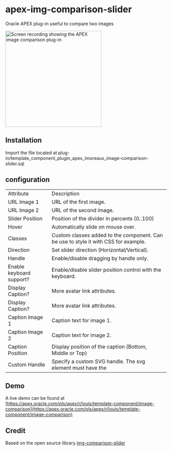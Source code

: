 # apex-img-comparison-slider
Oracle APEX plug-in useful to compare two images

<img alt="Screen recording showing the APEX image comparison plug-in" src="https://github.com/LouisMoreaux/apex-img-comparison-slider/blob/main/assets/apex-img-comparison-slider.gif?raw=true" width="300" height="300"></img>

## Installation
Import the file located at plug-in/template_component_plugin_apex_lmoreaux_image-comparison-slider.sql

## configuration
<table>
<tr>
<td> Attribute </td> <td> Description </td>
</tr>
<tr>
<td> URL Image 1 </td>
<td> URL of the first image.</td>
</tr>
<tr>
<td> URL Image 2 </td>
<td> URL of the second image. </td>
</tr>
<tr>
<td> Slider Position </td>
<td> Position of the divider in percents (0..100) </td>
</tr>
<tr>
<td> Hover </td>
<td> Automatically slide on mouse over. </td>
</tr>
<tr>
<td> Classes </td>
<td> Custom classes added to the component. Can be use to style it with CSS for example. </td>
</tr>
<tr>
<td> Direction </td>
<td> Set slider direction (Horizontal/Vertical). </td>
</tr>
<tr>
<td> Handle </td>
<td> Enable/disable dragging by handle only. </td>
</tr>
<tr>
<td> Enable keyboard support? </td>
<td> Enable/disable slider position control with the keyboard. </td>
</tr>
<tr>
<td> Display Caption? </td>
<td> More avatar link attributes. </td>
</tr>
<tr>
<td> Display Caption? </td>
<td> More avatar link attributes. </td>
</tr>
<tr>
<td> Caption Image 1 </td>
<td> Caption text for image 1. </td>
</tr>
<tr>
<td> Caption Image 2 </td>
<td> Caption text for image 2. </td>
</tr>
<tr>
<td> Caption Position </td>
<td> Display position of the caption (Bottom, Middle or Top) </td>
</tr> 
<tr>
<td> Custom Handle </td>
<td> Specify a custom SVG handle. The svg element must have the </td>
</tr>  
</table>

## Demo
A live demo can be found at [https://apex.oracle.com/pls/apex/r/louis/template-component/image-comparison](https://apex.oracle.com/pls/apex/r/louis/template-component/image-comparison)

## Credit
Based on the open source library [img-comparison-slider](https://github.com/sneas/img-comparison-slider)
